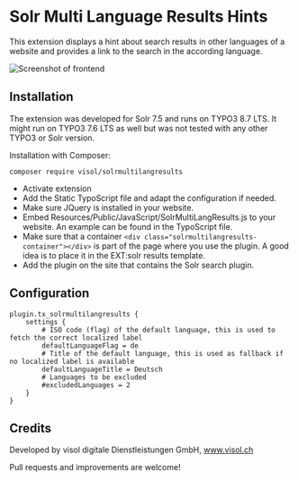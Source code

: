 Solr Multi Language Results Hints
==========================================

This extension displays a hint about search results in other languages of a website and provides a link to the search in the according language.

![Screenshot of frontend](https://raw.github.com/visol/ext-solrmultilangresults/master/Documentation/frontend.png)

Installation
------------

The extension was developed for Solr 7.5 and runs on TYPO3 8.7 LTS. It might run on TYPO3 7.6 LTS as well but was not tested with any other TYPO3 or Solr version.

Installation with Composer:

```composer require visol/solrmultilangresults```

* Activate extension
* Add the Static TypoScript file and adapt the configuration if needed.
* Make sure JQuery is installed in your website.
* Embed Resources/Public/JavaScript/SolrMultiLangResults.js to your website. An example can be found in the TypoScript file.
* Make sure that a container ```<div class="solrmultilangresults-container"></div>``` is part of the page where you use the plugin. A good idea is to place it in the EXT:solr results template.
* Add the plugin on the site that contains the Solr search plugin.

Configuration
----------
	plugin.tx_solrmultilangresults {
		settings {
			# ISO code (flag) of the default language, this is used to fetch the correct localized label
			defaultLanguageFlag = de
			# Title of the default language, this is used as fallback if no localized label is available
			defaultLanguageTitle = Deutsch
			# Languages to be excluded
			#excludedLanguages = 2
		}
	}

Credits
--------

Developed by visol digitale Dienstleistungen GmbH, www.visol.ch

Pull requests and improvements are welcome!

